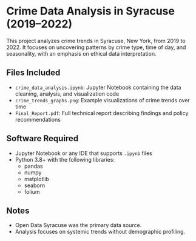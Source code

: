 # Crime Data Analysis in Syracuse (2019–2022)

This project analyzes crime trends in Syracuse, New York, from 2019 to 2022. It focuses on uncovering patterns by crime type, time of day, and seasonality, with an emphasis on ethical data interpretation.

## Files Included
- `crime_data_analysis.ipynb`: Jupyter Notebook containing the data cleaning, analysis, and visualization code
- `crime_trends_graphs.png`: Example visualizations of crime trends over time
- `Final_Report.pdf`: Full technical report describing findings and policy recommendations

## Software Required
- Jupyter Notebook or any IDE that supports `.ipynb` files
- Python 3.8+ with the following libraries:
  - pandas
  - numpy
  - matplotlib
  - seaborn
  - folium

## Notes
- Open Data Syracuse was the primary data source.
- Analysis focuses on systemic trends without demographic profiling.

